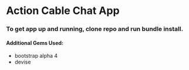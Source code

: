 # Action Cable Chat App

### To get app up and running, clone repo and run bundle install.

#### Additional Gems Used:

- bootstrap alpha 4
- devise
